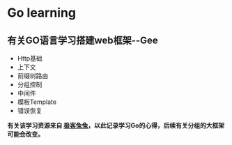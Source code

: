 # Go learning
## 有关GO语言学习搭建web框架--Gee
   * Http基础
   * 上下文
   * 前缀树路由
   * 分组控制
   * 中间件
   * 模板Template
   * 错误恢复
     
**有关该学习资源来自 [极客兔兔](URL "https://geektutu.com/post/gee-day1.html")，以此记录学习Go的心得，后续有关分组的大框架可能会改变。**
